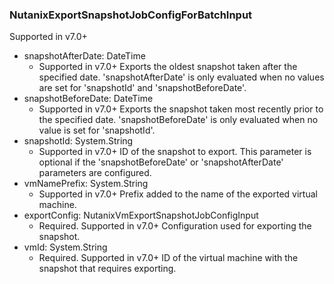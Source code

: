### NutanixExportSnapshotJobConfigForBatchInput
Supported in v7.0+

- snapshotAfterDate: DateTime
  - Supported in v7.0+
      Exports the oldest snapshot taken after the specified date. 'snapshotAfterDate' is only evaluated when no values are set for 'snapshotId' and 'snapshotBeforeDate'.
- snapshotBeforeDate: DateTime
  - Supported in v7.0+
      Exports the snapshot taken most recently prior to the specified date. 'snapshotBeforeDate' is only evaluated when no value is set for 'snapshotId'.
- snapshotId: System.String
  - Supported in v7.0+
      ID of the snapshot to export. This parameter is optional if the 'snapshotBeforeDate' or 'snapshotAfterDate' parameters are configured.
- vmNamePrefix: System.String
  - Supported in v7.0+
      Prefix added to the name of the exported virtual machine.
- exportConfig: NutanixVmExportSnapshotJobConfigInput
  - Required. Supported in v7.0+
      Configuration used for exporting the snapshot.
- vmId: System.String
  - Required. Supported in v7.0+
      ID of the virtual machine with the snapshot that requires exporting.
